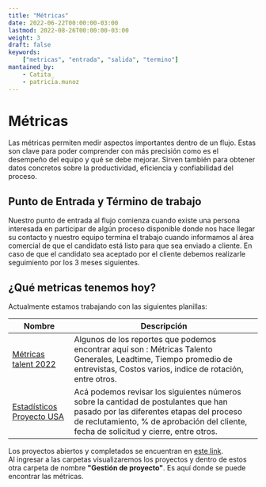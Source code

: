 ```yaml
---
title: "Métricas"
date: 2022-06-22T00:00:00-03:00
lastmod: 2022-08-26T00:00:00-03:00
weight: 3
draft: false
keywords:
    ["metricas", "entrada", "salida", "termino"]
mantained_by:
    - Catita_
    - patricia.munoz
---
```


# Métricas

Las métricas permiten medir aspectos importantes dentro de un flujo. Estas son clave para poder comprender con más precisión como es el desempeño del equipo y qué se debe mejorar. Sirven también para obtener datos concretos sobre la productividad, eficiencia y confiabilidad del proceso.  

## Punto de Entrada y Término de trabajo  

Nuestro punto de entrada al flujo comienza cuando existe una persona interesada en participar de algún proceso disponible donde nos hace llegar su contacto y nuestro equipo termina el trabajo cuando informamos al área comercial de que el candidato está listo para que sea enviado a cliente.
En caso de que el candidato sea aceptado por el cliente debemos realizarle seguimiento por los 3 meses siguientes.

## ¿Qué metricas tenemos hoy?

Actualmente estamos trabajando con las siguientes planillas:

| Nombre  | Descripción|
| -- | -- |
| [Métricas talent 2022](https://docs.google.com/spreadsheets/d/1yHvN9BQapqKEvmVByzBppTTUWaN22qcqF2V9hFncgi0/edit#gid=456647044) | Algunos de los reportes que podemos encontrar aquí son : Métricas Talento Generales, Leadtime, Tiempo promedio de entrevistas, Costos varios, indice de rotación, entre otros. |
| [Estadísticos Proyecto USA](https://docs.google.com/spreadsheets/d/1tzpiwX-YpfU9oHJtVVx9KTuT665D7ZEZlOGL7wj7Wdc/edit#gid=0) | Acá podemos revisar los siguientes números sobre la cantidad de postulantes que han pasado por las diferentes etapas del proceso de reclutamiento, % de aprobación del cliente, fecha de solicitud y cierre, entre otros. |

Los proyectos abiertos y completados se encuentran en [este link](https://drive.google.com/drive/u/0/folders/1C-e8cnoEEfl1zatTX5PLZk7Uzr_YX3HJ).  
Al ingresar a las carpetas visualizaremos los proyectos y dentro de estos otra carpeta de nombre **"Gestión de proyecto"**. Es aquí donde se puede encontrar las métricas.
